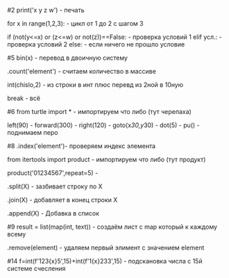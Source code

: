 #2
print('x y z w') - печать

for x in range(1,2,3): - цикл от 1 до 2 с шагом 3
            
if (not(y<=x) or (z<=w) or not(z))==False: - проверка условий 1
elif усл.: - проверка условий 2
else: - если ничего не прошло условие

#5
bin(x) - перевод в двоичную систему

.count('element') - считаем количество в массиве

int(chislo,2) - из строки в инт плюс перевд из 2ной в 10ную

break - всё

#6
from turtle import * - импортируем что либо (тут черепаха)

left(90) -
forward(300) -
right(120) -
goto(x*30,y*30) -
dot(5) - 
pu() - поднимаем перо

#8
.index('element')- проверяем индекс элемента

from itertools import product - импортируем что либо (тут продукт)

product('01234567',repeat=5) -

.split(Х) - зазбивает строку по Х

.join(Х) - добавляет в конец строки Х

.append(Х) - Добавка в список

#9
result = list(map(int, text)) - создаём лист c map который к каждому всему

.remove(element) - удаляем первый элимент с значением element

#14
f=int(f'123{x}5',15)+int(f'1{x}233',15) - подскановка числа с 15й системе счесления








